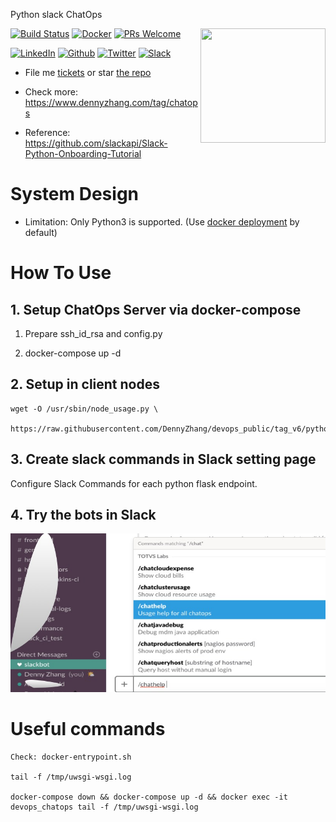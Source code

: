 Python slack ChatOps

<a href="https://github.com/DennyZhang?tab=followers"><img align="right" width="200" height="183" src="https://www.dennyzhang.com/wp-content/uploads/denny/watermark/github.png" /></a>

[![Build Status](https://travis-ci.org/DennyZhang/chatops_slack.svg?branch=master)](https://travis-ci.org/DennyZhang/chatops_slack) [![Docker](https://www.dennyzhang.com/wp-content/uploads/sns/docker.png)](https://hub.docker.com/r/denny/chatops_slack/) [![PRs Welcome](https://img.shields.io/badge/PRs-welcome-brightgreen.svg)](http://makeapullrequest.com)

[![LinkedIn](https://www.dennyzhang.com/wp-content/uploads/sns/linkedin.png)](https://www.linkedin.com/in/dennyzhang001) [![Github](https://www.dennyzhang.com/wp-content/uploads/sns/github.png)](https://github.com/DennyZhang) [![Twitter](https://www.dennyzhang.com/wp-content/uploads/sns/twitter.png)](https://twitter.com/dennyzhang001) [![Slack](https://www.dennyzhang.com/wp-content/uploads/sns/slack.png)](https://goo.gl/ozDDyL)

- File me [tickets](https://github.com/DennyZhang/chatops_slack/issues) or star [the repo](https://github.com/DennyZhang/chatops_slack)

- Check more: https://www.dennyzhang.com/tag/chatops
- Reference: https://github.com/slackapi/Slack-Python-Onboarding-Tutorial

# System Design
- Limitation: Only Python3 is supported. (Use [docker deployment](./docker-compose.yml) by default)

# How To Use
## 1. Setup ChatOps Server via docker-compose

1. Prepare ssh_id_rsa and config.py

2. docker-compose up -d

## 2. Setup in client nodes
```
wget -O /usr/sbin/node_usage.py \
     https://raw.githubusercontent.com/DennyZhang/devops_public/tag_v6/python/node_usage/node_usage.py
```

## 3. Create slack commands in Slack setting page
Configure Slack Commands for each python flask endpoint.

## 4. Try the bots in Slack
![](images/chatops.jpg)

# Useful commands
```
Check: docker-entrypoint.sh

tail -f /tmp/uwsgi-wsgi.log

docker-compose down && docker-compose up -d && docker exec -it devops_chatops tail -f /tmp/uwsgi-wsgi.log
```
